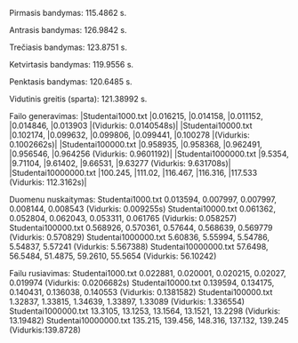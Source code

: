 Pirmasis bandymas: 115.4862 s.

Antrasis bandymas: 126.9842 s.

Trečiasis bandymas: 123.8751 s.

Ketvirtasis bandymas: 119.9556 s.

Penktasis bandymas: 120.6485 s. 

Vidutinis greitis (sparta): 121.38992 s. 

Failo generavimas:
|Studentai1000.txt |0.016215, |0.014158, |0.011152, |0.014846,  |0.013903 |(Vidurkis: 0.0140548s)|
|Studentai10000.txt |0.102174, |0.099632, |0.099806, |0.099441, |0.100278 |(Vidurkis: 0.1002662s)|
|Studentai100000.txt |0.958935, |0.958368, |0.962491, |0.956546, |0.964256 (Vidurkis: 0.9601192)|
|Studentai1000000.txt |9.5354, |9.71104, |9.61402, |9.66531, |9.63277 (Vidurkis: 9.631708s)|
|Studentai10000000.txt |100.245, |111.02, |116.467, |116.316, |117.533 (Vidurkis: 112.3162s)|

Duomenu nuskaitymas:
Studentai1000.txt 0.013594, 0.007997, 0.007997, 0.008144, 0.008543 (Vidurkis: 0.009255s)
Studentai10000.txt 0.061362, 0.052804, 0.062043, 0.053311, 0.061765 (Vidurkis: 0.058257)
Studentai100000.txt 0.568926, 0.570361, 0.57644, 0.568639, 0.569779 (Vidurkis: 0.570829)
Studentai1000000.txt 5.60836, 5.55994, 5.54786, 5.54837, 5.57241 (Vidurkis: 5.567388)
Studentai10000000.txt 57.6498, 56.5484, 51.4875, 59.2610, 55.5654 (Vidurkis: 56.10242)

Failu rusiavimas:
Studentai1000.txt 0.022881, 0.020001, 0.020215, 0.02027, 0.019974 (Vidurkis: 0.0206682s)
Studentai10000.txt 0.139594, 0.134175, 0.140431, 0.136038, 0.140553 (Vidurkis: 0.1381582)
Studentai100000.txt 1.32837, 1.33815, 1.34639, 1.33897, 1.33089 (Vidurkis: 1.336554)
Studentai1000000.txt 13.3105, 13.1253, 13.1564, 13.1521, 13.2298 (Vidurkis: 13.19482)
Studentai10000000.txt 135.215, 139.456, 148.316, 137.132, 139.245 (Vidurkis:139.8728)
